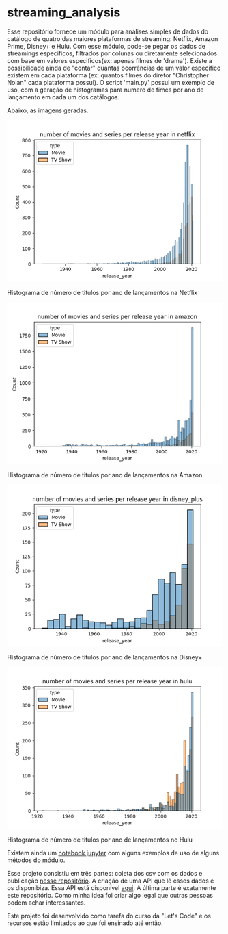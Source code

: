 # streaming_analysis

Esse repositório fornece um módulo para análises simples de dados do catálogo de quatro das maiores plataformas de streaming: Netflix, Amazon Prime, Disney+ e Hulu. Com esse módulo, pode-se pegar os dados de streamings especificos, filtrados por colunas ou diretamente selecionados com base em valores especificos(ex: apenas filmes de 'drama'). Existe a possibilidade ainda de "contar" quantas ocorrências de um valor especifico existem em cada plataforma (ex: quantos filmes do diretor "Christopher Nolan" cada plataforma possui). O script 'main.py' possui um exemplo de uso, com a geração de histogramas para numero de fimes por ano de lançamento em cada um dos catálogos.

Abaixo, as imagens geradas.




![Histograma de numero de titulos por ano de lançamentos na netflix](./image/hist_number_titles_release_year_in_netflix.png)

Histograma de número de titulos por ano de lançamentos na Netflix 


![Histograma de numero de titulos por ano de lançamentos na amazon](./image/hist_number_titles_release_year_in_amazon.png)

Histograma de número de titulos por ano de lançamentos na Amazon 


![Histograma de numero de titulos por ano de lançamentos na disney+](./image/hist_number_titles_release_year_in_disney_plus.png)

Histograma de número de titulos por ano de lançamentos na Disney+ 

![Histograma de numero de titulos por ano de lançamentos no hulu](./image/hist_number_titles_release_year_in_hulu.png)

Histograma de número de titulos por ano de lançamentos no Hulu 


Existem ainda um [notebook jupyter](./examples.ipynb) com alguns exemplos de uso de alguns métodos do módulo.



Esse projeto consistiu em três partes: coleta dos csv com os dados e publicação [nesse repositório](https://github.com/wandgibaut/streamings_catalogues). A criação de uma API que lê esses dados e os disponibiza. Essa API está disponível [aqui](https://data-api-zeta.vercel.app/). A última parte é exatamente este repositório. Como minha idea foi criar algo legal que outras pessoas podem achar interessantes.


Este projeto foi desenvolvido como tarefa do curso da "Let's Code" e os recursos estão limitados ao que foi ensinado até então.



